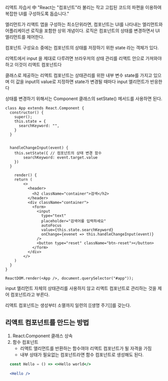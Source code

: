 리액트 자습서 中 "React는 "컴포넌트"라 불리는 작고 고립된 코드의 파편을 이용하여 복잡한 UI를 구성하도록 돕습니다."

엘리먼트가 리액트 앱을 구성하는 최소단위라면, 컴포넌트는 UI를 나타내는 엘리먼트와 어플리케이션 로직을 포함한 상위 개념이다. 로직은 컴포넌트의 상태를 변경하면서 UI 엘리먼트를 제어한다.

컴포넌트 구성요소 중에는 컴포넌트의 상태를 저장하기 위한 state 라는 객체가 있다.

리액트에서 input 을 제대로 다루려면 브라우저의 상태 관리를 리액트 안으로 가져와야 하고 이것이 리액트 컴포넌트다

클래스로 제공하는 리액트 컴포넌트는 상태관리를 위한 내부 변수 state를 가지고 있으며
이 값을 input의 value로 지정하면 state가 변경될 때마다 input 엘리먼트가 반응한다

상태를 변경하기 위해서는 Component 클래스의 setState() 메서드를 사용하면 된다.

```JSX
class App extends React.Component {
  constructor() {
    super();  
    this.state = {
      searchKeyword: "",
    }
  }  


  handleChangeInput(event) {
    this.setState({ // 컴포넌트의 상태 변경 함수
        searchKeyword: event.target.value
    })
  }

    render() {
    return (
        <>
          <header>
            <h2 className="container">검색</h2>
          </header>
          <div className="container">
            <form>
              <input
                type="text"
                placeholder="검색어를 입력하세요"
                autoFocus
                value={this.state.searchKeyword}
                onChange={evenet => this.handleChangeInput(event)}
              />
              <button type="reset" className="btn-reset"></button>
            </form>
          </div>
        </>
    )
  }
}

ReactDOM.render(<App />, document.querySelector("#app"));
```

input 엘리먼트 자체의 상태관리를 사용하지 않고 리액트 컴포넌트로 관리하는 것을 제어 컴포넌트라고 부른다.

리액트 컴포넌트는 생성부터 소멸까지 일련의 [[생명 주기]]를 갖는다.

## 리액트 컴포넌트를 만드는 방법

1.  React.Component 클래스 상속
2.  함수 컴포넌트
	- 리액트 앨리먼트를 반환하는 함수여야 리액트 컴포넌트가 될 자격을 가짐
	- 내부 상태가 필요없는 컴포넌트라면 함수 컴포넌트로 생성해도 된다.
```jsx
  const Hello = () => <>Hello world</>
  
  <Hello />
```
